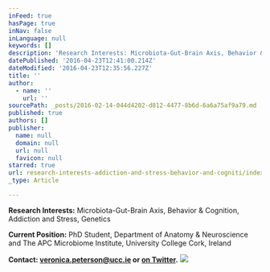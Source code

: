 ```yaml
---
inFeed: true
hasPage: true
inNav: false
inLanguage: null
keywords: []
description: 'Research Interests: Microbiota-Gut-Brain Axis, Behavior & Cognition, Addiction and Stress, Genetics '
datePublished: '2016-04-23T12:41:00.214Z'
dateModified: '2016-04-23T12:35:56.227Z'
title: ''
author:
  - name: ''
    url: ''
sourcePath: _posts/2016-02-14-044d4202-d812-4477-8b6d-6a6a75af9a79.md
published: true
authors: []
publisher:
  name: null
  domain: null
  url: null
  favicon: null
starred: true
url: research-interests-addiction-and-stress-behavior-and-cogniti/index.html
_type: Article

---
```

**Research Interests:** Microbiota-Gut-Brain Axis, Behavior & Cognition, Addiction and Stress, Genetics 

**Current Position:** PhD Student, Department of Anatomy & Neuroscience and The APC Microbiome Institute, University College Cork, Ireland

**Contact: veronica.peterson@ucc.ie or [on Twitter][0].**
![](https://s3-us-west-2.amazonaws.com/the-grid-img/p/09e0b258f883fd27d0369d5cddb9d16e9da56e07.jpg)

[0]: https://twitter.com/verolpeterson